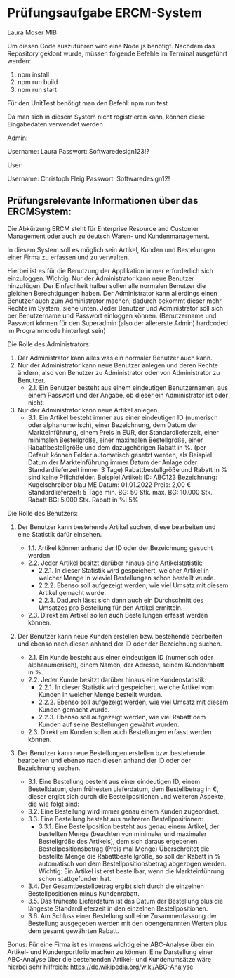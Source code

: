 # Prüfungsaufgabe ERCM-System
Laura Moser MIB

Um diesen Code auszuführen wird eine Node.js benötigt.
Nachdem das Repository geklont wurde, müssen folgende Befehle im Terminal ausgeführt werden:

1. npm install
2. npm run build
3. npm run start

Für den UnitTest benötigt man den Befehl: npm run test

Da man sich in diesem System nicht registrieren kann, können diese Eingabedaten verwendet werden 

Admin:

Username: Laura
Passwort: Softwaredesign123!?

User:

Username: Christoph Fleig
Passwort: Softwaredesign12!


## Prüfungsrelevante Informationen über das ERCMSystem:

Die Abkürzung ERCM steht für Enterprise Resource and Customer Management oder auch zu deutsch Waren- und Kundenmanagement.

In diesem System soll es möglich sein Artikel, Kunden und Bestellungen einer Firma zu erfassen und zu verwalten.

Hierbei ist es für die Benutzung der Applikation immer erforderlich sich einzuloggen.
Wichtig: Nur der Administrator kann neue Benutzer hinzufügen. Der Einfachheit halber sollen alle normalen Benutzer die gleichen Berechtigungen haben.
Der Administrator kann allerdings einen Benutzer auch zum Administrator machen, dadurch bekommt dieser mehr Rechte im System, siehe unten.
Jeder Benutzer und Administrator soll sich per Benutzername und Passwort einloggen können. (Benutzername und Passwort können für den Superadmin (also der allererste Admin) hardcoded im Programmcode hinterlegt sein)

Die Rolle des Administrators:

1. Der Administrator kann alles was ein normaler Benutzer auch kann.
2. Nur der Administrator kann neue Benutzer anlegen und deren Rechte ändern, also von Benutzer zu Administrator oder von Administrator zu Benutzer.
    - 2.1.  Ein Benutzer besteht aus einem eindeutigen Benutzernamen, aus einem Passwort und der Angabe, ob dieser ein Administrator ist oder nicht.
3. Nur der Administrator kann neue Artikel anlegen.
    - 3.1.  Ein Artikel besteht immer aus einer eindeutigen ID (numerisch oder alphanumerisch), einer Bezeichnung, dem Datum der Markteinführung, einem Preis in EUR, der Standardlieferzeit, einer minimalen Bestellgröße, 
        einer maximalen Bestellgröße, einer Rabattbestellgröße und dem dazugehörigen Rabatt in %. (per Default können Felder automatisch gesetzt werden, als Beispiel Datum der Markteinführung immer Datum der Anlage oder Standardlieferzeit immer 3 Tage)
        Rabattbestellgröße und Rabatt in % sind keine Pflichtfelder.
      Beispiel Artikel:
        ID: ABC123
        Bezeichnung: Kugelschreiber blau
        ME Datum: 01.01.2022
        Preis: 2,00 €
        Standardlieferzeit: 5 Tage
        min. BG: 50 Stk.
        max. BG: 10.000 Stk.
        Rabatt BG: 5.000 Stk.
        Rabatt in %: 5%

Die Rolle des Benutzers:

1. Der Benutzer kann bestehende Artikel suchen, diese bearbeiten und eine Statistik dafür einsehen.
    - 1.1.  Artikel können anhand der ID oder der Bezeichnung gesucht werden.
    - 2.2.  Jeder Artikel besitzt darüber hinaus eine Artikelstatistik:
        - 2.2.1.  In dieser Statistik wird gespeichert, welcher Artikel in welcher Menge in wieviel Bestellungen schon bestellt wurde.
        - 2.2.2.  Ebenso soll aufgezeigt werden, wie viel Umsatz mit diesem Artikel gemacht wurde.
        - 2.2.3.  Dadurch lässt sich dann auch ein Durchschnitt des Umsatzes pro Bestellung für den Artikel ermitteln.
    - 2.3.  Direkt am Artikel sollen auch Bestellungen erfasst werden können.


2. Der Benutzer kann neue Kunden erstellen bzw. bestehende bearbeiten und ebenso nach diesen anhand der ID oder der Bezeichnung suchen.
    - 2.1.  Ein Kunde besteht aus einer eindeutigen ID (numerisch oder alphanumerisch), einem Namen, der Adresse, seinem Kundenrabatt in %.
    - 2.2.  Jeder Kunde besitzt darüber hinaus eine Kundenstatistik:
        - 2.2.1.  In dieser Statistik wird gespeichert, welche Artikel vom Kunden in welcher Menge bestellt wurden.
        - 2.2.2.  Ebenso soll aufgezeigt werden, wie viel Umsatz mit diesem Kunden gemacht wurde.
        - 2.2.3.  Ebenso soll aufgezeigt werden, wie viel Rabatt dem Kunden auf seine Bestellungen gewährt wurden.
    - 2.3.  Direkt am Kunden sollen auch Bestellungen erfasst werden können.


3. Der Benutzer kann neue Bestellungen erstellen bzw. bestehende bearbeiten und ebenso nach diesen anhand der ID oder der Bezeichnung suchen.
    - 3.1. Eine Bestellung besteht aus einer eindeutigen ID, einem Bestelldatum, dem frühesten Lieferdatum, dem Bestellbetrag in €, dieser ergibt sich durch die
      Bestellpositionen und weiteren Aspekte, die wie folgt sind:
    - 3.2. Eine Bestellung wird immer genau einem Kunden zugeordnet.
    - 3.3. Eine Bestellung besteht aus mehreren Bestellpositionen:
        - 3.3.1.  Eine Bestellposition besteht aus genau einem Artikel, der bestellten Menge (beachten von minimaler und maximaler Bestellgröße des Artikels), dem sich daraus ergebenen Bestellpositionsbetrag (Preis mal Menge)
            Überschreitet die bestellte Menge die Rabattbestellgröße, so soll der Rabatt in % automatisch von dem Bestellpositionsbetrag abgezogen werden.
            Wichtig: Ein Artikel ist erst bestellbar, wenn die Markteinführung schon stattgefunden hat.
    - 3.4. Der Gesamtbestellbetrag ergibt sich durch die einzelnen Bestellpositionen minus Kundenrabatt.
    - 3.5. Das früheste Lieferdatum ist das Datum der Bestellung plus die längeste Standardlieferzeit in den einzelnen Bestellpositionen.
    - 3.6. Am Schluss einer Bestellung soll eine Zusammenfassung der Bestellung ausgegeben werden mit den obengenannten Werten plus dem gesamt gewährten Rabatt.

Bonus: Für eine Firma ist es immens wichtig eine ABC-Analyse über ein Artikel- und Kundenportfolio machen zu können.
Eine Darstellung einer ABC-Analyse über die bestehenden Artikel- und Kundenumsätze wäre hierbei sehr hilfreich:
https://de.wikipedia.org/wiki/ABC-Analyse
